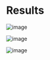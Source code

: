# Results
![image](https://user-images.githubusercontent.com/84629235/135015960-d5686904-f279-4deb-8e40-40a9bdf22678.png)

![image](https://user-images.githubusercontent.com/84629235/135015983-8b901574-d171-41c2-a63b-79d8772aec9b.png)

![image](https://user-images.githubusercontent.com/84629235/135016007-1f64d2c8-8dd3-4bd9-81bb-51ccd8368f0e.png)
